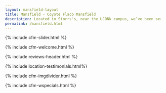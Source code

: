```yaml
---
layout: mansfield-layout
title: Mansfield - Coyote Flaco Mansfield
description: Located in Storrs's, near the UCONN campus, we’ve been serving up quality Mexican food straight from our parent’s recipes since 2004. Also, we make great margaritas and when the weather is nice, you can sit outside on the patio. 
permalink: /mansfield.html
---
```

<!-- Slider In Section -->
{% include cfm-slider.html %}
<!-- Call Out Section -->
<!-- {% include cfm-callout.html %} -->
<!-- Location Welcome Section -->
{% include cfm-welcome.html %}
<!-- Review Header Section -->
{% include reviews-header.html %}
<!-- Testimonials Section -->
{% include location-testimonials.html%}
<!-- Image Divider Section -->
{% include cfm-imgdivider.html %}
<!-- Weekly Specials Section -->
{% include cfm-wspecials.html %}